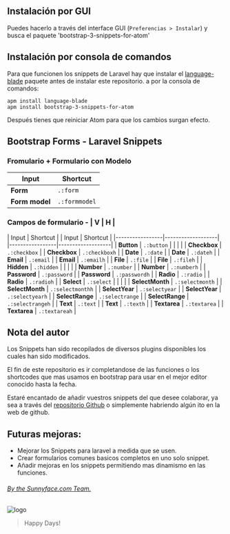 

## Instalación por GUI

Puedes hacerlo a través del interface GUI (`Preferencias > Instalar`) y busca el paquete 'bootstrap-3-snippets-for-atom'


## Instalación por consola de comandos

Para que funcionen los snippets de Laravel hay que instalar el [language-blade](https://atom.io/packages/language-blade) paquete antes de instalar este repositorio.  a por la consola de comandos:

  `apm install language-blade`  
  `apm install bootstrap-3-snippets-for-atom`

Después tienes que reiniciar Atom para que los cambios surgan efecto.



## Bootstrap Forms - Laravel Snippets

### Fromulario + Formulario con Modelo

|      Input       |      Shortcut     |
|------------------|-------------------|
| **Form**         | `.:form`          |
| **Form model**   | `.:formmodel`     |



### Campos de formulario - | V | H |

|      Input      |      Shortcut     | |      Input      |      Shortcut     |
|-----------------|-------------------| |-----------------|-------------------|
| **Button**      | `.:button`        | |                 |                   |
| **Checkbox**    | `.:checkbox`      | | **Checkbox**    | `.:checkboxh`     |
| **Date**        | `.:date`          | | **Date**        | `.:dateh`         |
| **Email**       | `.:email`         | | **Email**       | `.:emailh`        |
| **File**        | `.:file`          | | **File**        | `.:fileh`         |
| **Hidden**      | `.:hidden`        | |                 |                   |
| **Number**      | `.:number`        | | **Number**      | `.:numberh`       |
| **Password**    | `.:password`      | | **Password**    | `.:passwordh`     |
| **Radio**       | `.:radio`         | | **Radio**       | `.:radioh`        |
| **Select**      | `.:select`        | |                 |                   |
| **SelectMonth** | `.:selectmonth`   | | **SelectMonth** | `.:selectmonthh`  |
| **SelectYear**  | `.:selectyear`    | | **SelectYear**  | `.:selectyearh`   |
| **SelectRange** | `.:selectrange`   | | **SelectRange** | `.:selectrangeh`  |
| **Text**        | `.:text`          | | **Text**        | `.:texth`         |
| **Textarea**    | `.:textarea`      | | **Textarea**    | `.:textareah`     |



## Nota del autor

Los Snippets han sido recopilados de diversos plugins disponibles los cuales han sido modificados.

El fin de este repositorio es ir completandose de las funciones o los shortcodes que mas usamos en bootstrap para usar en el mejor editor conocido hasta la fecha.  

Estaré encantado de añadir vuestros snippets del que desee colaborar, ya sea a través del [repositorio Github](https://github.com/kikoseijo/atom-sf-bootstrap-snippets) o simplemente habriendo algún ito en la web de github.  


## Futuras mejoras:

- Mejorar los Snippets para laravel a medida que se usen.
- Crear formularios comunes basicos completos en uno solo snippet.
- Añadir mejoras en los snippets permitiendo mas dinamismo en las funciones.


###### [By the Sunnyface.com Team.](https://www.sunnyface.com "Programador ios málaga Marbella")

![logo]


> Happy Days!  


[logo]: https://sunnyface.com/images/logo.png "Desarrollo nativo para móviles y API REST"
